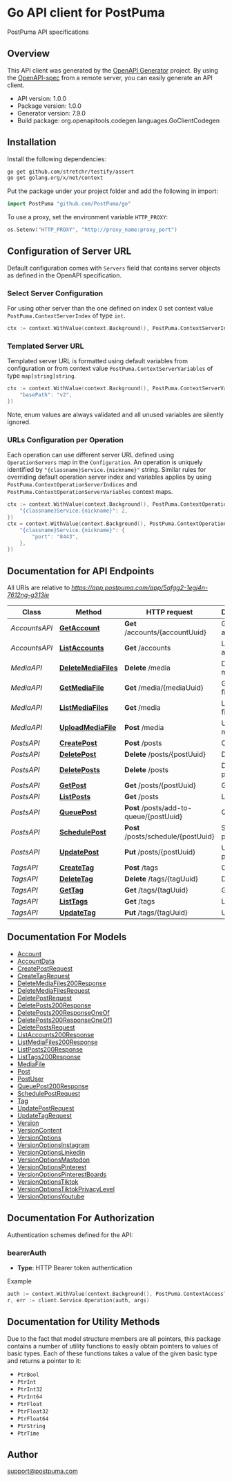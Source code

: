 # Go API client for PostPuma

PostPuma API specifications

## Overview
This API client was generated by the [OpenAPI Generator](https://openapi-generator.tech) project.  By using the [OpenAPI-spec](https://www.openapis.org/) from a remote server, you can easily generate an API client.

- API version: 1.0.0
- Package version: 1.0.0
- Generator version: 7.9.0
- Build package: org.openapitools.codegen.languages.GoClientCodegen

## Installation

Install the following dependencies:

```sh
go get github.com/stretchr/testify/assert
go get golang.org/x/net/context
```

Put the package under your project folder and add the following in import:

```go
import PostPuma "github.com/PostPuma/go"
```

To use a proxy, set the environment variable `HTTP_PROXY`:

```go
os.Setenv("HTTP_PROXY", "http://proxy_name:proxy_port")
```

## Configuration of Server URL

Default configuration comes with `Servers` field that contains server objects as defined in the OpenAPI specification.

### Select Server Configuration

For using other server than the one defined on index 0 set context value `PostPuma.ContextServerIndex` of type `int`.

```go
ctx := context.WithValue(context.Background(), PostPuma.ContextServerIndex, 1)
```

### Templated Server URL

Templated server URL is formatted using default variables from configuration or from context value `PostPuma.ContextServerVariables` of type `map[string]string`.

```go
ctx := context.WithValue(context.Background(), PostPuma.ContextServerVariables, map[string]string{
	"basePath": "v2",
})
```

Note, enum values are always validated and all unused variables are silently ignored.

### URLs Configuration per Operation

Each operation can use different server URL defined using `OperationServers` map in the `Configuration`.
An operation is uniquely identified by `"{classname}Service.{nickname}"` string.
Similar rules for overriding default operation server index and variables applies by using `PostPuma.ContextOperationServerIndices` and `PostPuma.ContextOperationServerVariables` context maps.

```go
ctx := context.WithValue(context.Background(), PostPuma.ContextOperationServerIndices, map[string]int{
	"{classname}Service.{nickname}": 2,
})
ctx = context.WithValue(context.Background(), PostPuma.ContextOperationServerVariables, map[string]map[string]string{
	"{classname}Service.{nickname}": {
		"port": "8443",
	},
})
```

## Documentation for API Endpoints

All URIs are relative to *https://app.postpuma.com/app/5afgg2-1egj4n-7612ng-g313ie*

Class | Method | HTTP request | Description
------------ | ------------- | ------------- | -------------
*AccountsAPI* | [**GetAccount**](docs/AccountsAPI.md#getaccount) | **Get** /accounts/{accountUuid} | Get account
*AccountsAPI* | [**ListAccounts**](docs/AccountsAPI.md#listaccounts) | **Get** /accounts | List accounts
*MediaAPI* | [**DeleteMediaFiles**](docs/MediaAPI.md#deletemediafiles) | **Delete** /media | Delete media files
*MediaAPI* | [**GetMediaFile**](docs/MediaAPI.md#getmediafile) | **Get** /media/{mediaUuid} | Get media file
*MediaAPI* | [**ListMediaFiles**](docs/MediaAPI.md#listmediafiles) | **Get** /media | List media files
*MediaAPI* | [**UploadMediaFile**](docs/MediaAPI.md#uploadmediafile) | **Post** /media | Upload media file
*PostsAPI* | [**CreatePost**](docs/PostsAPI.md#createpost) | **Post** /posts | Create post
*PostsAPI* | [**DeletePost**](docs/PostsAPI.md#deletepost) | **Delete** /posts/{postUuid} | Delete post
*PostsAPI* | [**DeletePosts**](docs/PostsAPI.md#deleteposts) | **Delete** /posts | Delete posts
*PostsAPI* | [**GetPost**](docs/PostsAPI.md#getpost) | **Get** /posts/{postUuid} | Get post
*PostsAPI* | [**ListPosts**](docs/PostsAPI.md#listposts) | **Get** /posts | List posts
*PostsAPI* | [**QueuePost**](docs/PostsAPI.md#queuepost) | **Post** /posts/add-to-queue/{postUuid} | Queue post
*PostsAPI* | [**SchedulePost**](docs/PostsAPI.md#schedulepost) | **Post** /posts/schedule/{postUuid} | Schedule post
*PostsAPI* | [**UpdatePost**](docs/PostsAPI.md#updatepost) | **Put** /posts/{postUuid} | Update post
*TagsAPI* | [**CreateTag**](docs/TagsAPI.md#createtag) | **Post** /tags | Create tag
*TagsAPI* | [**DeleteTag**](docs/TagsAPI.md#deletetag) | **Delete** /tags/{tagUuid} | Delete tag
*TagsAPI* | [**GetTag**](docs/TagsAPI.md#gettag) | **Get** /tags/{tagUuid} | Get tag
*TagsAPI* | [**ListTags**](docs/TagsAPI.md#listtags) | **Get** /tags | List tags
*TagsAPI* | [**UpdateTag**](docs/TagsAPI.md#updatetag) | **Put** /tags/{tagUuid} | Update tag


## Documentation For Models

 - [Account](docs/Account.md)
 - [AccountData](docs/AccountData.md)
 - [CreatePostRequest](docs/CreatePostRequest.md)
 - [CreateTagRequest](docs/CreateTagRequest.md)
 - [DeleteMediaFiles200Response](docs/DeleteMediaFiles200Response.md)
 - [DeleteMediaFilesRequest](docs/DeleteMediaFilesRequest.md)
 - [DeletePostRequest](docs/DeletePostRequest.md)
 - [DeletePosts200Response](docs/DeletePosts200Response.md)
 - [DeletePosts200ResponseOneOf](docs/DeletePosts200ResponseOneOf.md)
 - [DeletePosts200ResponseOneOf1](docs/DeletePosts200ResponseOneOf1.md)
 - [DeletePostsRequest](docs/DeletePostsRequest.md)
 - [ListAccounts200Response](docs/ListAccounts200Response.md)
 - [ListMediaFiles200Response](docs/ListMediaFiles200Response.md)
 - [ListPosts200Response](docs/ListPosts200Response.md)
 - [ListTags200Response](docs/ListTags200Response.md)
 - [MediaFile](docs/MediaFile.md)
 - [Post](docs/Post.md)
 - [PostUser](docs/PostUser.md)
 - [QueuePost200Response](docs/QueuePost200Response.md)
 - [SchedulePostRequest](docs/SchedulePostRequest.md)
 - [Tag](docs/Tag.md)
 - [UpdatePostRequest](docs/UpdatePostRequest.md)
 - [UpdateTagRequest](docs/UpdateTagRequest.md)
 - [Version](docs/Version.md)
 - [VersionContent](docs/VersionContent.md)
 - [VersionOptions](docs/VersionOptions.md)
 - [VersionOptionsInstagram](docs/VersionOptionsInstagram.md)
 - [VersionOptionsLinkedin](docs/VersionOptionsLinkedin.md)
 - [VersionOptionsMastodon](docs/VersionOptionsMastodon.md)
 - [VersionOptionsPinterest](docs/VersionOptionsPinterest.md)
 - [VersionOptionsPinterestBoards](docs/VersionOptionsPinterestBoards.md)
 - [VersionOptionsTiktok](docs/VersionOptionsTiktok.md)
 - [VersionOptionsTiktokPrivacyLevel](docs/VersionOptionsTiktokPrivacyLevel.md)
 - [VersionOptionsYoutube](docs/VersionOptionsYoutube.md)


## Documentation For Authorization


Authentication schemes defined for the API:
### bearerAuth

- **Type**: HTTP Bearer token authentication

Example

```go
auth := context.WithValue(context.Background(), PostPuma.ContextAccessToken, "BEARER_TOKEN_STRING")
r, err := client.Service.Operation(auth, args)
```


## Documentation for Utility Methods

Due to the fact that model structure members are all pointers, this package contains
a number of utility functions to easily obtain pointers to values of basic types.
Each of these functions takes a value of the given basic type and returns a pointer to it:

* `PtrBool`
* `PtrInt`
* `PtrInt32`
* `PtrInt64`
* `PtrFloat`
* `PtrFloat32`
* `PtrFloat64`
* `PtrString`
* `PtrTime`

## Author

support@postpuma.com

